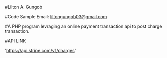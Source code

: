 #Lilton A. Gungob

#Code Sample
Email: liltongungob03@gmail.com

#A PHP program  levraging an online payment transaction api to post charge transaction.

#API LINK

'https://api.stripe.com/v1/charges'



